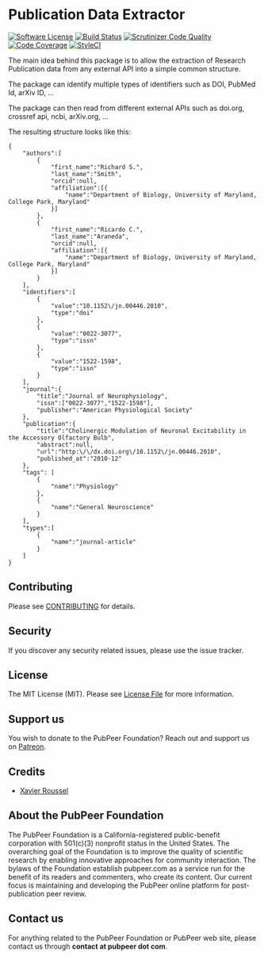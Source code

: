 # Publication Data Extractor
[![Software License](https://img.shields.io/badge/license-MIT-brightgreen.svg?style=flat-square)](LICENSE.md)
[![Build Status](https://travis-ci.org/PubPeerFoundation/PublicationDataExtractor.svg?branch=master)](https://travis-ci.org/PubPeerFoundation/PublicationDataExtractor)
[![Scrutinizer Code Quality](https://scrutinizer-ci.com/g/PubPeerFoundation/PublicationDataExtractor/badges/quality-score.png?b=master)](https://scrutinizer-ci.com/g/PubPeerFoundation/PublicationDataExtractor/?branch=master)
[![Code Coverage](https://scrutinizer-ci.com/g/PubPeerFoundation/PublicationDataExtractor/badges/coverage.png?b=master)](https://scrutinizer-ci.com/g/PubPeerFoundation/PublicationDataExtractor/?branch=master)
[![StyleCI](https://styleci.io/repos/117548394/shield?branch=master)](https://styleci.io/repos/117548394)

The main idea behind this package is to allow the extraction of Research Publication data from any external API into a simple common structure.

The package can identify multiple types of identifiers such as DOI, PubMed Id, arXiv ID, ...

The package can then read from different external APIs such as doi.org, crossref api, ncbi, arXiv.org, ...

The resulting structure looks like this:

```
{
    "authors":[
        {
            "first_name":"Richard S.",
            "last_name":"Smith",
            "orcid":null,
            "affiliation":[{
                "name":"Department of Biology, University of Maryland, College Park, Maryland"
            }]
        },
        {
            "first_name":"Ricardo C.",
            "last_name":"Araneda",
            "orcid":null,
            "affiliation":[{
                "name":"Department of Biology, University of Maryland, College Park, Maryland"
            }]
        }
    ],
    "identifiers":[
        {
            "value":"10.1152\/jn.00446.2010",
            "type":"doi"
        },
        {
            "value":"0022-3077",
            "type":"issn"
        },
        {
            "value":"1522-1598",
            "type":"issn"
        }
    ],
    "journal":{
        "title":"Journal of Neurophysiology",
        "issn":["0022-3077","1522-1598"],
        "publisher":"American Physiological Society"
    },
    "publication":{
        "title":"Cholinergic Modulation of Neuronal Excitability in the Accessory Olfactory Bulb",
        "abstract":null,
        "url":"http:\/\/dx.doi.org\/10.1152\/jn.00446.2010",
        "published_at":"2010-12"
    },
    "tags": [
        {
            "name":"Physiology"
        },
        {
            "name":"General Neuroscience"
        }
    ],
    "types":[
        {
            "name":"journal-article"
        }
    ]
}
```

## Contributing

Please see [CONTRIBUTING](CONTRIBUTING.md) for details.

## Security

If you discover any security related issues, please use the issue tracker.

## License

The MIT License (MIT). Please see [License File](LICENSE.md) for more information.

## Support us

You wish to donate to the PubPeer Foundation? Reach out and support us on [Patreon](https://www.patreon.com/pubpeer).

## Credits

- [Xavier Roussel](https://github.com/XavRsl)

## About the PubPeer Foundation

The PubPeer Foundation is a California-registered public-benefit corporation with 501(c)(3) nonprofit status in the United States. The overarching goal of the Foundation is to improve the quality of scientific research by enabling innovative approaches for community interaction. The bylaws of the Foundation establish pubpeer.com as a service run for the benefit of its readers and commenters, who create its content. Our current focus is maintaining and developing the PubPeer online platform for post-publication peer review.

## Contact us
For anything related to the PubPeer Foundation or PubPeer web site, please contact us through **contact at pubpeer dot com**.